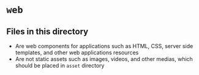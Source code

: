 # `web`

## Files in this directory

- Are web components for applications such as HTML, CSS, server side templates, and other web applications resources
- Are not static assets such as images, videos, and other medias, which should be placed in `asset` directory
